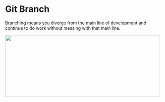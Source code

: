 # Git Branch 
Branching means you diverge from the main line of development and continue to do work without messing with that main line.

 <img src="https://github.com/kmitsolution/GitTutorial/blob/gh-pages/Images/gitbranch.PNG" width="500" height="200" /> <br />
 
 

